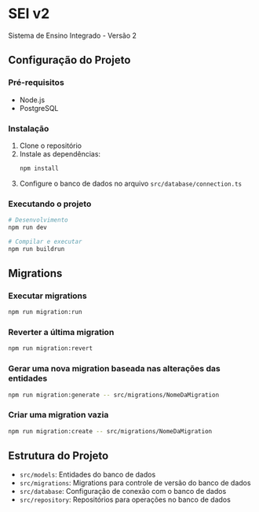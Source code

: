 # SEI v2

Sistema de Ensino Integrado - Versão 2

## Configuração do Projeto

### Pré-requisitos
- Node.js
- PostgreSQL

### Instalação
1. Clone o repositório
2. Instale as dependências:
   ```bash
   npm install
   ```
3. Configure o banco de dados no arquivo `src/database/connection.ts`

### Executando o projeto
```bash
# Desenvolvimento
npm run dev

# Compilar e executar
npm run buildrun
```

## Migrations

### Executar migrations
```bash
npm run migration:run
```

### Reverter a última migration
```bash
npm run migration:revert
```

### Gerar uma nova migration baseada nas alterações das entidades
```bash
npm run migration:generate -- src/migrations/NomeDaMigration
```

### Criar uma migration vazia
```bash
npm run migration:create -- src/migrations/NomeDaMigration
```

## Estrutura do Projeto
- `src/models`: Entidades do banco de dados
- `src/migrations`: Migrations para controle de versão do banco de dados
- `src/database`: Configuração de conexão com o banco de dados
- `src/repository`: Repositórios para operações no banco de dados